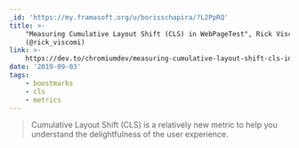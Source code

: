 ```yaml
---
_id: 'https://my.framasoft.org/u/borisschapira/?L2PpRQ'
title: >-
    "Measuring Cumulative Layout Shift (CLS) in WebPageTest", Rick Viscomi
    (@rick_viscomi)
link: >-
    https://dev.to/chromiumdev/measuring-cumulative-layout-shift-cls-in-webpagetest-5cle
date: '2019-09-03'
tags:
    - boostmarks
    - cls
    - metrics
---
```


<div class="markdown"><blockquote>
<p>Cumulative Layout Shift (CLS) is a relatively new metric to help you understand the delightfulness of the user experience.
</p>
</blockquote></div>
